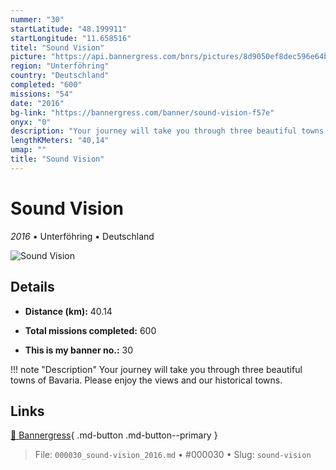 ```yaml
---
nummer: "30"
startLatitude: "48.199911"
startLongitude: "11.658516"
titel: "Sound Vision"
picture: "https://api.bannergress.com/bnrs/pictures/8d9050ef8dec596e64b17a751c9ea9de"
region: "Unterföhring"
country: "Deutschland"
completed: "600"
missions: "54"
date: "2016"
bg-link: "https://bannergress.com/banner/sound-vision-f57e"
onyx: "0"
description: "Your journey will take you through three beautiful towns of Bavaria. Please enjoy the views and our historical towns."
lengthKMeters: "40,14"
umap: ""
title: "Sound Vision"
---
```

# Sound Vision

*2016* • Unterföhring • Deutschland

![Sound Vision](https://api.bannergress.com/bnrs/pictures/8d9050ef8dec596e64b17a751c9ea9de)

## Details
- **Distance (km):** 40.14

- **Total missions completed:** 600
- **This is my banner no.:** 30


!!! note "Description"
    Your journey will take you through three beautiful towns of Bavaria. Please enjoy the views and our historical towns.



## Links
[🔗 Bannergress](https://bannergress.com/banner/sound-vision-f57e){ .md-button .md-button--primary }



> File: `000030_sound-vision_2016.md` • #000030 • Slug: `sound-vision`
